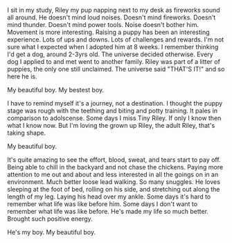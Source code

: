 I sit in my study, Riley my pup napping next to my desk as fireworks sound all around.
He doesn't mind loud noises. Doesn't mind fireworks. Doesn't mind thunder. Doesn't mind power tools. Noise doesn't bother him. Movement is more interesting. Raising a puppy has been an interesting experience. Lots of ups and downs. Lots of challenges and rewards. I'm not sure what I expected when I adopted him at 8 weeks. I remember thinking I'd get a dog, around 2-3yrs old. The universe decided otherwise. Every dog I applied to and met went to another family. Riley was part of a litter of puppies, the only one still unclaimed. The universe said "THAT'S IT!" and so here he is. 

My beautiful boy. My bestest boy. 

I have to remind myself it's a journey, not a destination. I thought the puppy stage was rough with the teething and biting and potty training. It pales in comparison to adolscense. Some days I miss Tiny Riley. If only I know then what I know now. But I'm loving the grown up Riley, the adult Riley, that's taking shape. 

My beautiful boy.

It's quite amazing to see the effort, blood, sweat, and tears start to pay off. Being able to chill in the backyard and not chase the chickens. Paying more attention to me out and about and less interested in all the goings on in an environment. Much better loose lead walking. So many snuggles. He loves sleeping at the foot of bed, rolling on his side, and stretching out along the length of my leg. Laying his head over my ankle. Some days it's hard to remember what life was like before him. Some days I don't want to remember what life was like before. He's made my life so much better. Brought such positive energy. 

He's my boy. My beautiful boy.
